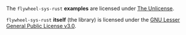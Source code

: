 The `flywheel-sys-rust` **examples** are licensed under [The Unlicense](https://unlicense.org).

`flywheel-sys-rust` **itself** (the library) is licensed under the [GNU Lesser General Public License v3.0](https://www.gnu.org/licenses/lgpl-3.0-standalone.html).
